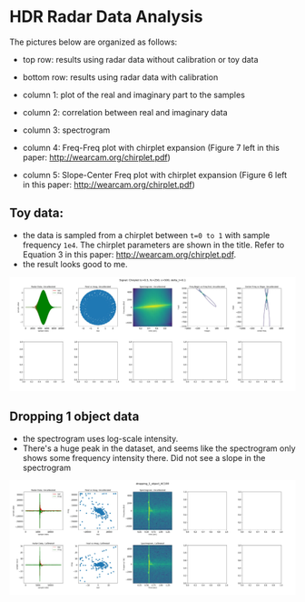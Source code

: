 # HDR Radar Data Analysis

The pictures below are organized as follows:

- top row: results using radar data without calibration or toy data
- bottom row: results using radar data with calibration

- column 1: plot of the real and imaginary part to the samples
- column 2: correlation between real and imaginary data
- column 3: spectrogram
- column 4: Freq-Freq plot with chirplet expansion (Figure 7 left in this paper: http://wearcam.org/chirplet.pdf)
- column 5: Slope-Center Freq plot with chirplet expansion (Figure 6 left in this paper: http://wearcam.org/chirplet.pdf)

## Toy data:
- the data is sampled from a chirplet between `t=0 to 1` with sample frequency `1e4`. The chirplet parameters are shown in the title. Refer to Equation 3 in this paper: http://wearcam.org/chirplet.pdf.
- the result looks good to me.

![Toy Chirplet Signal Plot](./toychirplet.jpg)

## Dropping 1 object data

- the spectrogram uses log-scale intensity.
- There's a huge peak in the dataset, and seems like the spectrogram only shows some frequency intensity there. Did not see a slope in the spectrogram

![Toy Chirplet Signal Plot](./dropping_1_object_AC100.jpg)